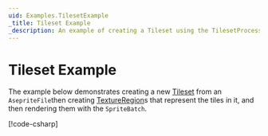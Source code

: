 ```yaml
---
uid: Examples.TilesetExample
_title: Tileset Example
_description: An example of creating a Tileset using the TilesetProcessor.
---
```


# Tileset Example

The example below demonstrates creating a new [Tileset](<xref:MonoGame.Aseprite.Tileset>) from an `AsepriteFile`then creating [TextureRegion](<xref:MonoGame.Aseprite.TextureRegion>)s that represent the tiles in it,  and then rendering them with the `SpriteBatch`.

[!code-csharp[](TilesetExample.cs?highlight=5-6,9,18-21,36-64,73-80)]

